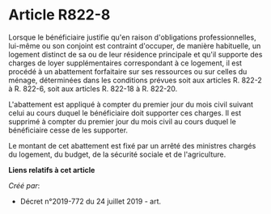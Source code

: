 # Article R822-8

Lorsque le bénéficiaire justifie qu'en raison d'obligations professionnelles, lui-même ou son conjoint est contraint
d'occuper, de manière habituelle, un logement distinct de sa ou de leur résidence principale et qu'il supporte des charges de
loyer supplémentaires correspondant à ce logement, il est procédé à un abattement forfaitaire sur ses ressources ou sur
celles du ménage, déterminées dans les conditions prévues soit aux articles R. 822-2 à R. 822-6, soit aux articles R. 822-18
à R. 822-20.

L'abattement est appliqué à compter du premier jour du mois civil suivant celui au cours duquel le bénéficiaire doit
supporter ces charges. Il est supprimé à compter du premier jour du mois civil au cours duquel le bénéficiaire cesse de les
supporter.

Le montant de cet abattement est fixé par un arrêté des ministres chargés du logement, du budget, de la sécurité sociale et
de l'agriculture.

**Liens relatifs à cet article**

_Créé par_:

  - Décret n°2019-772 du 24 juillet 2019 - art.
